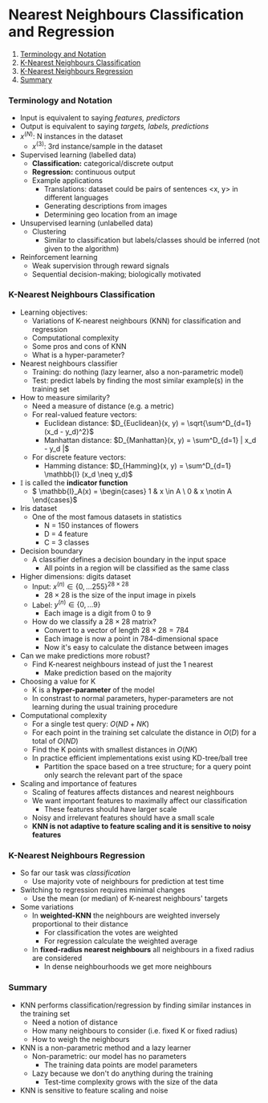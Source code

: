 # Nearest Neighbours Classification and Regression

1. [Terminology and Notation](#terminology-and-notation)
2. [K-Nearest Neighbours Classification](#k-nearest-neighbours-classification)
3. [K-Nearest Neighbours Regression](#k-nearest-neighbours-regression)
4. [Summary](#summary)

### Terminology and Notation

* Input is equivalent to saying *features, predictors*
* Output is equivalent to saying *targets, labels, predictions*
* $x^{(N)}$: N instances in the dataset
  * $x^{(3)}$: 3rd instance/sample in the dataset
* Supervised learning (labelled data)
  * **Classification:** categorical/discrete output
  * **Regression:** continuous output
  * Example applications
    * Translations: dataset could be pairs of sentences <x, y> in different languages
    * Generating descriptions from images
    * Determining geo location from an image
* Unsupervised learning (unlabelled data)
  * Clustering
    * Similar to classification but labels/classes should be inferred (not given to the algorithm)
* Reinforcement learning
  * Weak supervision through reward signals
  * Sequential decision-making; biologically motivated

### K-Nearest Neighbours Classification

* Learning objectives:
  * Variations of K-nearest neighbours (KNN) for classification and regression
  * Computational complexity
  * Some pros and cons of KNN
  * What is a hyper-parameter?
* Nearest neighbours classifier
  * Training: do nothing (lazy learner, also a non-parametric model)
  * Test: predict labels by finding the most similar example(s) in the training set
* How to measure similarity?
  * Need a measure of distance (e.g. a metric)
  * For real-valued feature vectors:
    * Euclidean distance: $D_{Euclidean}(x, y) = \sqrt{\sum^D_{d=1} (x_d - y_d)^2}$
    * Manhattan distance: $D_{Manhattan}(x, y) = \sum^D_{d=1} | x_d - y_d |$
  * For discrete feature vectors:
    * Hamming distance: $D_{Hamming}(x, y) = \sum^D_{d=1} \mathbb{I} (x_d \neq y_d)$
* $\mathbb{I}$ is called the **indicator function**
  * $ \mathbb{I}_A(x) = \begin{cases} 
         1 & x \in A \\
         0 & x \notin A
      \end{cases}$
* Iris dataset
  * One of the most famous datasets in statistics
    * N = 150 instances of flowers
    * D = 4 feature
    * C = 3 classes
* Decision boundary
  * A classifier defines a decision boundary in the input space
    * All points in a region will be classified as the same class
* Higher dimensions: digits dataset
  * Input: $x^{(n)} \in \{ 0, ... 255 \}^{28 \times 28}$
    * $28 \times 28$ is the size of the input image in pixels
  * Label: $y^{(n)} \in \{ 0, ... 9\}$
    * Each image is a digit from 0 to 9
  * How do we classify a $28 \times 28$ matrix?
    * Convert to a vector of length $28 \times 28 = 784$ 
    * Each image is now a point in 784-dimensional space
    * Now it's easy to calculate the distance between images
* Can we make predictions more robust?
  * Find K-nearest neighbours instead of just the 1 nearest
    * Make prediction based on the majority
* Choosing a value for K
  * K is a **hyper-parameter** of the model
  * In constrast to normal parameters, hyper-parameters are not learning during the usual training procedure
* Computational complexity
  * For a single test query: $O(ND + NK)$
  * For each point in the training set calculate the distance in $O(D)$ for a total of $O(ND)$
  * Find the K points with smallest distances in $O(NK)$
  * In practice efficient implementations exist using KD-tree/ball tree
    * Partition the space based on a tree structure; for a query point only search the relevant part of the space
* Scaling and importance of features
  * Scaling of features affects distances and nearest neighbours
  * We want important features to maximally affect our classification
    * These features should have larger scale
  * Noisy and irrelevant features should have a small scale
  * **KNN is not adaptive to feature scaling and it is sensitive to noisy features**

### K-Nearest Neighbours Regression

* So far our task was *classification*
  * Use majority vote of neighbours for prediction at test time
* Switching to regression requires minimal changes
  * Use the mean (or median) of K-nearest neighbours' targets
* Some variations
  * In **weighted-KNN** the neighbours are weighted inversely proportional to their distance
    * For classification the votes are weighted
    * For regression calculate the weighted average
  * In **fixed-radius nearest neighbours** all neighbours in a fixed radius are considered
    * In dense neighbourhoods we get more neighbours

### Summary

* KNN performs classification/regression by finding similar instances in the training set
  * Need a notion of distance
  * How many neighbours to consider (i.e. fixed K or fixed radius)
  * How to weigh the neighbours
* KNN is a non-parametric method and a lazy learner
  * Non-parametric: our model has no parameters 
    * The training data points are model parameters
  * Lazy because we don't do anything during the training 
    * Test-time complexity grows with the size of the data
* KNN is sensitive to feature scaling and noise